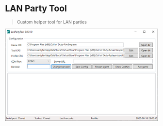 # LAN Party Tool

> Custom helper tool for LAN parties

![LanPartyTool](https://raw.githubusercontent.com/thehellnet/lanparty-tool/master/doc/img/screenshot-00.png)
